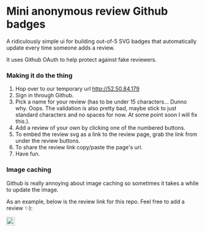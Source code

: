 # Mini anonymous review Github badges

A ridiculously simple ui for building out-of-5 SVG badges that automatically update every time someone adds a review.

It uses Github OAuth to help protect against fake reviewers.

### Making it do the thing

1. Hop over to our temporary url http://52.50.84.179 
1. Sign in through Github.
1. Pick a name for your review (has to be under 15 characters... Dunno why. Oops. The validation is also pretty bad, maybe stick to just standard characters and no spaces for now. At some point soon I will fix this.).
1. Add a review of your own by clicking one of the numbered buttons.
1. To embed the review svg as a link to the review page, grab the link from under the review buttons.
1. To share the review link copy/paste the page's url.
1. Have fun.

### Image caching

Github is really annoying about image caching so sometimes it takes a while to update the image.

As an example, below is the review link for this repo. Feel free to add a review :sparkles:):

<a href='http://52.50.84.179/badge/mini%20reviews'><img src='http://52.50.84.179/badge-svg/mini%20reviews.svg' alt='rating badge' height='22' /></a>
